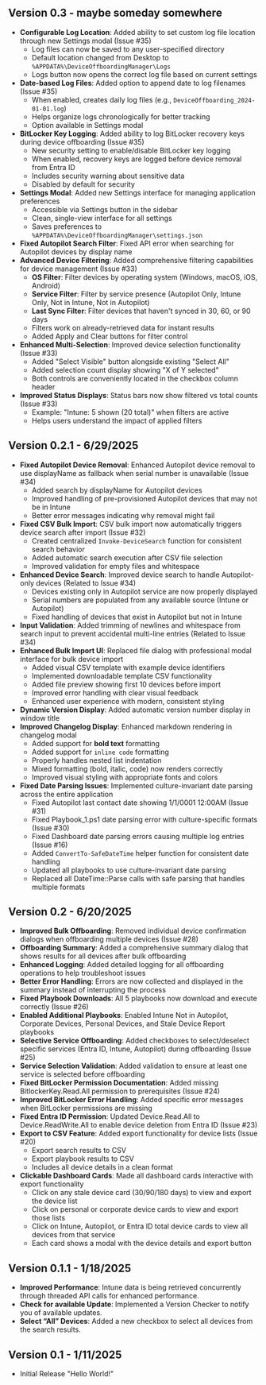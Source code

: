 ## Version 0.3 - maybe someday somewhere

- **Configurable Log Location**: Added ability to set custom log file location through new Settings modal (Issue #35)
  - Log files can now be saved to any user-specified directory
  - Default location changed from Desktop to `%APPDATA%\DeviceOffboardingManager\Logs`
  - Logs button now opens the correct log file based on current settings
- **Date-based Log Files**: Added option to append date to log filenames (Issue #35)
  - When enabled, creates daily log files (e.g., `DeviceOffboarding_2024-01-01.log`)
  - Helps organize logs chronologically for better tracking
  - Option available in Settings modal
- **BitLocker Key Logging**: Added ability to log BitLocker recovery keys during device offboarding (Issue #35)
  - New security setting to enable/disable BitLocker key logging
  - When enabled, recovery keys are logged before device removal from Entra ID
  - Includes security warning about sensitive data
  - Disabled by default for security
- **Settings Modal**: Added new Settings interface for managing application preferences
  - Accessible via Settings button in the sidebar
  - Clean, single-view interface for all settings
  - Saves preferences to `%APPDATA%\DeviceOffboardingManager\settings.json`
- **Fixed Autopilot Search Filter**: Fixed API error when searching for Autopilot devices by display name
- **Advanced Device Filtering**: Added comprehensive filtering capabilities for device management (Issue #33)
  - **OS Filter**: Filter devices by operating system (Windows, macOS, iOS, Android)
  - **Service Filter**: Filter by service presence (Autopilot Only, Intune Only, Not in Intune, Not in Autopilot)
  - **Last Sync Filter**: Filter devices that haven't synced in 30, 60, or 90 days
  - Filters work on already-retrieved data for instant results
  - Added Apply and Clear buttons for filter control
- **Enhanced Multi-Selection**: Improved device selection functionality (Issue #33)
  - Added "Select Visible" button alongside existing "Select All"
  - Added selection count display showing "X of Y selected"
  - Both controls are conveniently located in the checkbox column header
- **Improved Status Displays**: Status bars now show filtered vs total counts (Issue #33)
  - Example: "Intune: 5 shown (20 total)" when filters are active
  - Helps users understand the impact of applied filters

## Version 0.2.1 - 6/29/2025

- **Fixed Autopilot Device Removal**: Enhanced Autopilot device removal to use displayName as fallback when serial number is unavailable (Issue #34)
  - Added search by displayName for Autopilot devices
  - Improved handling of pre-provisioned Autopilot devices that may not be in Intune
  - Better error messages indicating why removal might fail
- **Fixed CSV Bulk Import**: CSV bulk import now automatically triggers device search after import (Issue #32)
  - Created centralized `Invoke-DeviceSearch` function for consistent search behavior
  - Added automatic search execution after CSV file selection
  - Improved validation for empty files and whitespace
- **Enhanced Device Search**: Improved device search to handle Autopilot-only devices (Related to Issue #34)
  - Devices existing only in Autopilot service are now properly displayed
  - Serial numbers are populated from any available source (Intune or Autopilot)
  - Fixed handling of devices that exist in Autopilot but not in Intune
- **Input Validation**: Added trimming of newlines and whitespace from search input to prevent accidental multi-line entries (Related to Issue #34)
- **Enhanced Bulk Import UI**: Replaced file dialog with professional modal interface for bulk device import
  - Added visual CSV template with example device identifiers
  - Implemented downloadable template CSV functionality
  - Added file preview showing first 10 devices before import
  - Improved error handling with clear visual feedback
  - Enhanced user experience with modern, consistent styling
- **Dynamic Version Display**: Added automatic version number display in window title
- **Improved Changelog Display**: Enhanced markdown rendering in changelog modal
  - Added support for **bold text** formatting
  - Added support for `inline code` formatting
  - Properly handles nested list indentation
  - Mixed formatting (bold, italic, code) now renders correctly
  - Improved visual styling with appropriate fonts and colors
- **Fixed Date Parsing Issues**: Implemented culture-invariant date parsing across the entire application
  - Fixed Autopilot last contact date showing 1/1/0001 12:00AM (Issue #31)
  - Fixed Playbook_1.ps1 date parsing error with culture-specific formats (Issue #30)
  - Fixed Dashboard date parsing errors causing multiple log entries (Issue #16)
  - Added `ConvertTo-SafeDateTime` helper function for consistent date handling
  - Updated all playbooks to use culture-invariant date parsing
  - Replaced all DateTime::Parse calls with safe parsing that handles multiple formats

## Version 0.2 - 6/20/2025

- **Improved Bulk Offboarding**: Removed individual device confirmation dialogs when offboarding multiple devices (Issue #28)
- **Offboarding Summary**: Added a comprehensive summary dialog that shows results for all devices after bulk offboarding
- **Enhanced Logging**: Added detailed logging for all offboarding operations to help troubleshoot issues
- **Better Error Handling**: Errors are now collected and displayed in the summary instead of interrupting the process
- **Fixed Playbook Downloads**: All 5 playbooks now download and execute correctly (Issue #26)
- **Enabled Additional Playbooks**: Enabled Intune Not in Autopilot, Corporate Devices, Personal Devices, and Stale Device Report playbooks
- **Selective Service Offboarding**: Added checkboxes to select/deselect specific services (Entra ID, Intune, Autopilot) during offboarding (Issue #25)
- **Service Selection Validation**: Added validation to ensure at least one service is selected before offboarding
- **Fixed BitLocker Permission Documentation**: Added missing BitlockerKey.Read.All permission to prerequisites (Issue #24)
- **Improved BitLocker Error Handling**: Added specific error messages when BitLocker permissions are missing
- **Fixed Entra ID Permission**: Updated Device.Read.All to Device.ReadWrite.All to enable device deletion from Entra ID (Issue #23)
- **Export to CSV Feature**: Added export functionality for device lists (Issue #20)
  - Export search results to CSV
  - Export playbook results to CSV
  - Includes all device details in a clean format
- **Clickable Dashboard Cards**: Made all dashboard cards interactive with export functionality
  - Click on any stale device card (30/90/180 days) to view and export the device list
  - Click on personal or corporate device cards to view and export those lists
  - Click on Intune, Autopilot, or Entra ID total device cards to view all devices from that service
  - Each card shows a modal with the device details and export button

## Version 0.1.1 - 1/18/2025

- **Improved Performance**: Intune data is being retrieved concurrently through threaded API calls for enhanced performance.
- **Check for available Update**: Implemented a Version Checker to notify you of available updates.
- **Select “All” Devices**: Added a new checkbox to select all devices from the search results.

## Version 0.1 - 1/11/2025

- Initial Release "Hello World!"
